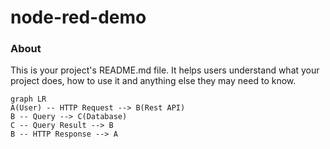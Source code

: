 node-red-demo
=============

### About

This is your project's README.md file. It helps users understand what your
project does, how to use it and anything else they may need to know.

```mermaid
graph LR
A(User) -- HTTP Request --> B(Rest API)
B -- Query --> C(Database)
C -- Query Result --> B
B -- HTTP Response --> A
```